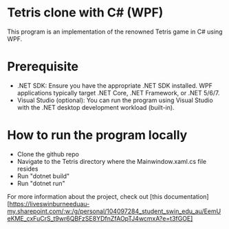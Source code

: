 # Tetris clone with C# (WPF)
This program is an implementation of the renowned Tetris game in C# using WPF.

# Prerequisite
- .NET SDK: Ensure you have the appropriate .NET SDK installed. WPF applications typically target .NET Core, .NET Framework, or .NET 5/6/7.
- Visual Studio (optional): You can run the program using Visual Studio with the .NET desktop development workload (built-in). 

# How to run the program locally
- Clone the github repo
- Navigate to the Tetris directory where the Mainwindow.xaml.cs file resides
- Run "dotnet build"
- Run "dotnet run"

For more information about the project, check out [this documentation] [https://liveswinburneeduau-my.sharepoint.com/:w:/g/personal/104097284_student_swin_edu_au/EemUeKME_cxFuCrS_t9wr6QBFzSE8YDfnZfAOpTJ4wcmxA?e=t3fGOE]
